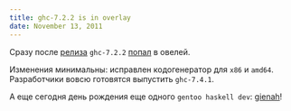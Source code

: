 ```yaml
---
title: ghc-7.2.2 is in overlay
date: November 13, 2011
---
```


Сразу после
[релиза](http://permalink.gmane.org/gmane.comp.lang.haskell.general/19017)
`ghc-7.2.2`
[попал](https://github.com/gentoo-haskell/gentoo-haskell/commit/c5bf60d07826b91eb4fa5660270e25a77a4aef21)
в овелей.

Изменения минимальны: исправлен кодогенератор для `x86` и `amd64`.
Разработчики вовсю готовятся выпустить `ghc-7.4.1`.

А еще сегодня день рождения еще одного `gentoo haskell dev`:
[gienah](http://archives.gentoo.org/gentoo-dev-announce/msg_bcd929560182caddaed9ee038eabf277.xml)!
